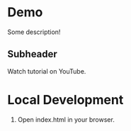 # Demo

Some description!

## Subheader

Watch tutorial on YouTube. 

# Local Development 

1. Open index.html in your browser.
